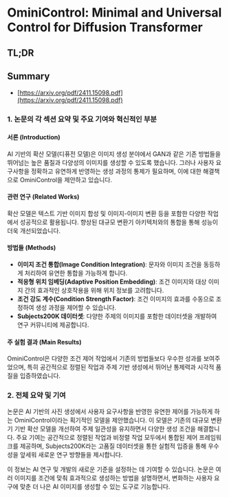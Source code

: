 # OminiControl: Minimal and Universal Control for Diffusion Transformer
## TL;DR
## Summary
- [https://arxiv.org/pdf/2411.15098.pdf](https://arxiv.org/pdf/2411.15098.pdf)

### 1. 논문의 각 섹션 요약 및 주요 기여와 혁신적인 부분

#### 서론 (Introduction)
AI 기반의 확산 모델(디퓨전 모델)은 이미지 생성 분야에서 GAN과 같은 기존 방법들을 뛰어넘는 높은 품질과 다양성의 이미지를 생성할 수 있도록 했습니다. 그러나 사용자 요구사항을 정확하고 유연하게 반영하는 생성 과정의 통제가 필요하며, 이에 대한 해결책으로 OminiControl을 제안하고 있습니다.

#### 관련 연구 (Related Works)
확산 모델은 텍스트 기반 이미지 합성 및 이미지-이미지 변환 등을 포함한 다양한 작업에서 성공적으로 활용됩니다. 향상된 대규모 변환기 아키텍처와의 통합을 통해 성능이 더욱 개선되었습니다.

#### 방법들 (Methods)
- **이미지 조건 통합(Image Condition Integration)**: 문자와 이미지 조건을 동등하게 처리하여 유연한 통합을 가능하게 합니다.
- **적응형 위치 임베딩(Adaptive Position Embedding)**: 조건 이미지와 대상 이미지 간의 효과적인 상호작용을 위해 위치 정보를 고려합니다.
- **조건 강도 계수(Condition Strength Factor)**: 조건 이미지의 효과를 수동으로 조정하여 생성 과정을 제어할 수 있습니다.
- **Subjects200K 데이터셋**: 다양한 주제의 이미지를 포함한 데이터셋을 개발하여 연구 커뮤니티에 제공합니다.

#### 주 실험 결과 (Main Results)
OminiControl은 다양한 조건 제어 작업에서 기존의 방법들보다 우수한 성과를 보여주었으며, 특히 공간적으로 정렬된 작업과 주제 기반 생성에서 뛰어난 통제력과 시각적 품질을 입증하였습니다.

### 2. 전체 요약 및 기여
논문은 AI 기반의 사진 생성에서 사용자 요구사항을 반영한 유연한 제어를 가능하게 하는 OminiControl이라는 획기적인 모델을 제안했습니다. 이 모델은 기존의 대규모 변환기 기반 확산 모델을 개선하여 주제 일관성을 유지하면서 다양한 생성 조건을 해결합니다. 주요 기여는 공간적으로 정렬된 작업과 비정렬 작업 모두에서 통합된 제어 프레임워크를 제공하며, Subjects200K라는 고품질 데이터셋을 통한 실험적 입증을 통해 우수성을 앞세워 새로운 연구 방향들을 제시합니다. 

이 정보는 AI 연구 및 개발의 새로운 기준을 설정하는 데 기여할 수 있습니다. 논문은 여러 이미지를 조건에 맞춰 효과적으로 생성하는 방법을 설명하면서, 변화하는 사용자 요구에 맞춘 더 나은 AI 이미지를 생성할 수 있는 도구로 기능합니다.